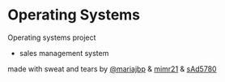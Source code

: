 # Operating Systems

Operating systems project
- sales management system

made with sweat and tears by [@mariajbp](https://github.com/mariajbp) & [mimr21](https://github.com/mimr21) & [sAd5780](https://github.com/sAd5780)
